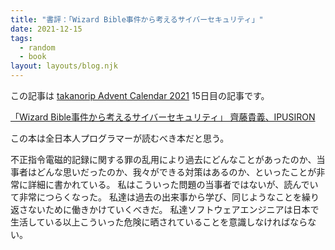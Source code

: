 ```yaml
---
title: "書評：「Wizard Bible事件から考えるサイバーセキュリティ」"
date: 2021-12-15
tags:
  - random
  - book
layout: layouts/blog.njk
---
```


この記事は [takanorip Advent Calendar 2021](https://adventar.org/calendars/7125) 15日目の記事です。

[「Wizard Bible事件から考えるサイバーセキュリティ」 齊藤貴義、IPUSIRON](https://peaks.cc/books/wizard_bible_security)

この本は全日本人プログラマーが読むべき本だと思う。

不正指令電磁的記録に関する罪の乱用により過去にどんなことがあったのか、当事者はどんな思いだったのか、我々ができる対策はあるのか、といったことが非常に詳細に書かれている。
私はこういった問題の当事者ではないが、読んでいて非常につらくなった。
私達は過去の出来事から学び、同じようなことを繰り返さないために働きかけていくべきだ。
私達ソフトウェアエンジニアは日本で生活している以上こういった危険に晒されていることを意識しなければならない。